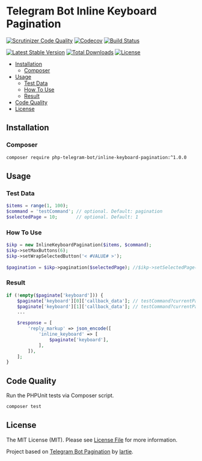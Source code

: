 # Telegram Bot Inline Keyboard Pagination

[![Scrutinizer Code Quality][code-quality-badge]][code-quality]
[![Codecov][code-coverage-badge]][code-coverage]
[![Build Status][build-status-badge]][build-status]

[![Latest Stable Version][latest-version-badge]][github-tgbot-ikp]
[![Total Downloads][total-downloads-badge]][packagist-tgbot-ikp]
[![License][license-badge]][license]

- [Installation](#installation)
    - [Composer](#composer)
- [Usage](#usage)
    - [Test Data](#test-data)
    - [How To Use](#how-to-use)
    - [Result](#result)
- [Code Quality](#code-quality)
- [License](#license)

## Installation

### Composer
```bash
composer require php-telegram-bot/inline-keyboard-pagination:^1.0.0
```

## Usage

### Test Data
```php
$items = range(1, 100);
$command = 'testCommand'; // optional. Default: pagination
$selectedPage = 10;       // optional. Default: 1
```

### How To Use
```php
$ikp = new InlineKeyboardPagination($items, $command);
$ikp->setMaxButtons(6);
$ikp->setWrapSelectedButton('< #VALUE# >');
    
$pagination = $ikp->pagination($selectedPage); //$ikp->setSelectedPage($selectedPage);
```

### Result
```php
if (!empty($paginate['keyboard'])) {
    $paginate['keyboard'][0]['callback_data']; // testCommand?currentPage=10&nextPage=1
    $paginate['keyboard'][1]['callback_data']; // testCommand?currentPage=10&nextPage=9
    ...

    $response = [
        'reply_markup' => json_encode([
            'inline_keyboard' => [
                $paginate['keyboard'],
            ],
        ]),
    ];
}
```

## Code Quality

Run the PHPUnit tests via Composer script. 

```bash
composer test
```

## License

The MIT License (MIT). Please see [License File][license] for more information.

Project based on [Telegram Bot Pagination][github-lartie-tbp] by [lartie][github-lartie].


[github-tgbot-ikp]: https://github.com/php-telegram-bot/inline-keyboard-pagination "PHP Telegram Bot Inline Keyboard Pagination on GitHub"
[packagist-tgbot-ikp]: https://packagist.org/packages/php-telegram-bot/inline-keyboard-pagination "PHP Telegram Bot Inline Keyboard Pagination on Packagist"
[license]: https://github.com/php-telegram-bot/inline-keyboard-pagination/blob/master/LICENSE "PHP Telegram Bot Inline Keyboard Pagination license"

[code-quality-badge]: https://img.shields.io/scrutinizer/g/php-telegram-bot/inline-keyboard-pagination.svg
[code-quality]: https://scrutinizer-ci.com/g/php-telegram-bot/inline-keyboard-pagination/?branch=master "Code quality on Scrutinizer"
[code-coverage-badge]: https://img.shields.io/codecov/c/github/php-telegram-bot/inline-keyboard-pagination.svg
[code-coverage]: https://codecov.io/gh/php-telegram-bot/inline-keyboard-pagination "Code coverage on Codecov"
[build-status-badge]: https://img.shields.io/travis/php-telegram-bot/inline-keyboard-pagination.svg
[build-status]: https://travis-ci.org/php-telegram-bot/inline-keyboard-pagination "Build status on Travis-CI"

[latest-version-badge]: https://img.shields.io/packagist/v/php-telegram-bot/inline-keyboard-pagination.svg
[total-downloads-badge]: https://img.shields.io/packagist/dt/php-telegram-bot/inline-keyboard-pagination.svg
[license-badge]: https://img.shields.io/packagist/l/php-telegram-bot/inline-keyboard-pagination.svg

[github-lartie-tbp]: https://github.com/lartie/Telegram-Bot-Pagination "Telegram Bot Pagination by Lartie on GitHub"
[github-lartie]: https://github.com/lartie "Lartie on GitHub"
